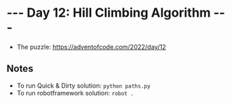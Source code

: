 # --- Day 12: Hill Climbing Algorithm ---
- The puzzle: https://adventofcode.com/2022/day/12

## Notes
- To run Quick & Dirty solution: `python paths.py`
- To run robotframework solution: `robot .`
